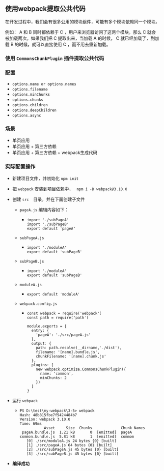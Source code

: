 ## 使用webpack提取公共代码

在开发过程中，我们会有很多公用的模块组件，可能有多个模块依赖同一个模块。

例如： A 和 B 同时都依赖于 C ，用户来浏览器访问了这两个模块，那么 C 就会被加载两次。如果我们把 C 提取出来，当加载 A 的时候， C 就已经加载了，到加载 B 的时候，就可以直接使用 C ，而不用去重新加载。



### 使用 `CommonsChunkPlugin` 插件提取公共代码

### 配置

- `options.name or options.names`
- `options.filename`
- `options.minChunks`
- `options.chunks`
- `options.children`
- `options.deepChildren`
- `options.async`

### 场景

- 单页应用
- 单页应用 + 第三方依赖
- 单页应用 + 第三方依赖 + webpack生成代码

### 实际配置操作

- 新建项目文件，并初始化 `npm init` 

- 把 `webpack` 安装到项目依赖中， ` npm i -D webpack@3.10.0`

- 创建 `src  `目录，并在下面创建子文件

  - `pageA.js` 编辑内容如下：

    - ``` 
      import './subPageA'
      import './subPageB'
      export default 'pageA'
      ```

  - `subPageA.js`

    - ```
      import './moduleA'
      export default 'subPageB'
      ```

  - `subPageB.js`

    - ```
      import './moduleA'
      export default 'subPageB'
      ```

  - `moduleA.js`

    - ```
      export default 'moduleA'
      ```

  - `webpack.config.js`

    - ```
      const webpack = require('webpack')
      const path = require('path')
      
      module.exports = {
        entry: {
          'pageA': './src/pageA.js'
        },
        output: {
          path: path.resolve(__dirname,'./dist'),
          filename: '[name].bundle.js',
          chunkFilename: '[name].chunk.js'
        },
        plugins: [
          new webpack.optimize.CommonsChunkPlugin({
            name: 'common',
            minChunks: 2
          })
        ]
      }
      ```

- 运行 `webpack ` 

  - ```
    PS D:\test\my-webpack\3-5> webpack
    Hash: 48b815fbe7f5424484b7
    Version: webpack 3.10.0
    Time: 69ms
               Asset     Size  Chunks             Chunk Names
     pageA.bundle.js  1.21 kB       0  [emitted]  pageA
    common.bundle.js  5.81 kB       1  [emitted]  common
       [0] ./src/moduleA.js 24 bytes {0} [built]
       [1] ./src/pageA.js 64 bytes {0} [built]
       [2] ./src/subPageA.js 45 bytes {0} [built]
       [3] ./src/subPageB.js 45 bytes {0} [built]
    ```

- **编译成功**

